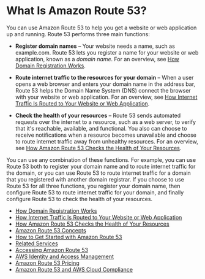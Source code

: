 # What Is Amazon Route 53?<a name="Welcome"></a>

You can use Amazon Route 53 to help you get a website or web application up and running\. Route 53 performs three main functions:

+ **Register domain names** – Your website needs a name, such as example\.com\. Route 53 lets you register a name for your website or web application, known as a *domain name*\. For an overview, see [How Domain Registration Works](welcome-domain-registration.md)\.

+ **Route internet traffic to the resources for your domain** – When a user opens a web browser and enters your domain name in the address bar, Route 53 helps the Domain Name System \(DNS\) connect the browser with your website or web application\. For an overview, see [How Internet Traffic Is Routed to Your Website or Web Application](welcome-dns-service.md)\.

+ **Check the health of your resources** – Route 53 sends automated requests over the internet to a resource, such as a web server, to verify that it's reachable, available, and functional\. You also can choose to receive notifications when a resource becomes unavailable and choose to route internet traffic away from unhealthy resources\. For an overview, see [How Amazon Route 53 Checks the Health of Your Resources](welcome-health-checks.md)\.

You can use any combination of these functions\. For example, you can use Route 53 both to register your domain name and to route internet traffic for the domain, or you can use Route 53 to route internet traffic for a domain that you registered with another domain registrar\. If you choose to use Route 53 for all three functions, you register your domain name, then configure Route 53 to route internet traffic for your domain, and finally configure Route 53 to check the health of your resources\.


+ [How Domain Registration Works](welcome-domain-registration.md)
+ [How Internet Traffic Is Routed to Your Website or Web Application](welcome-dns-service.md)
+ [How Amazon Route 53 Checks the Health of Your Resources](welcome-health-checks.md)
+ [Amazon Route 53 Concepts](route-53-concepts.md)
+ [How to Get Started with Amazon Route 53](welcome-how-to-get-started.md)
+ [Related Services](welcome-related-services.md)
+ [Accessing Amazon Route 53](welcome-accessing-route-53.md)
+ [AWS Identity and Access Management](IAMRoute53.md)
+ [Amazon Route 53 Pricing](Route53Pricing.md)
+ [Amazon Route 53 and AWS Cloud Compliance](compliance.md)